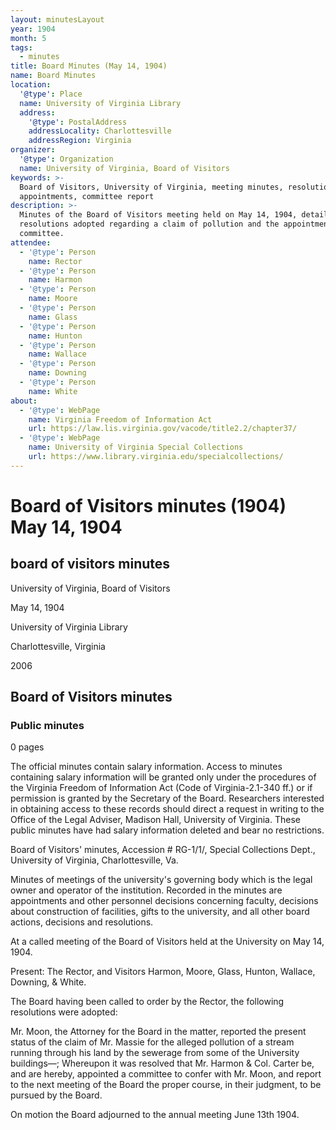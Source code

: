 ```yaml
---
layout: minutesLayout
year: 1904
month: 5
tags:
  - minutes
title: Board Minutes (May 14, 1904)
name: Board Minutes
location:
  '@type': Place
  name: University of Virginia Library
  address:
    '@type': PostalAddress
    addressLocality: Charlottesville
    addressRegion: Virginia
organizer:
  '@type': Organization
  name: University of Virginia, Board of Visitors
keywords: >-
  Board of Visitors, University of Virginia, meeting minutes, resolutions,
  appointments, committee report
description: >-
  Minutes of the Board of Visitors meeting held on May 14, 1904, detailing
  resolutions adopted regarding a claim of pollution and the appointment of a
  committee.
attendee:
  - '@type': Person
    name: Rector
  - '@type': Person
    name: Harmon
  - '@type': Person
    name: Moore
  - '@type': Person
    name: Glass
  - '@type': Person
    name: Hunton
  - '@type': Person
    name: Wallace
  - '@type': Person
    name: Downing
  - '@type': Person
    name: White
about:
  - '@type': WebPage
    name: Virginia Freedom of Information Act
    url: https://law.lis.virginia.gov/vacode/title2.2/chapter37/
  - '@type': WebPage
    name: University of Virginia Special Collections
    url: https://www.library.virginia.edu/specialcollections/
---
```


<!-- altadded -->
<!-- altadded -->

<!-- llmmeta -->



<!-- llmformatted -->

# Board of Visitors minutes (1904) May 14, 1904

## board of visitors minutes

University of Virginia, Board of Visitors

May 14, 1904

University of Virginia Library

Charlottesville, Virginia

2006

## Board of Visitors minutes

### Public minutes

0 pages

The official minutes contain salary information. Access to minutes containing salary information will be granted only under the procedures of the Virginia Freedom of Information Act (Code of Virginia-2.1-340 ff.) or if permission is granted by the Secretary of the Board. Researchers interested in obtaining access to these records should direct a request in writing to the Office of the Legal Adviser, Madison Hall, University of Virginia. These public minutes have had salary information deleted and bear no restrictions.

Board of Visitors' minutes, Accession # RG-1/1/, Special Collections Dept., University of Virginia, Charlottesville, Va.

Minutes of meetings of the university's governing body which is the legal owner and operator of the institution. Recorded in the minutes are appointments and other personnel decisions concerning faculty, decisions about construction of facilities, gifts to the university, and all other board actions, decisions and resolutions.

At a called meeting of the Board of Visitors held at the University on May 14, 1904.

Present: The Rector, and Visitors Harmon, Moore, Glass, Hunton, Wallace, Downing, & White.

The Board having been called to order by the Rector, the following resolutions were adopted:

Mr. Moon, the Attorney for the Board in the matter, reported the present status of the claim of Mr. Massie for the alleged pollution of a stream running through his land by the sewerage from some of the University buildings—; Whereupon it was resolved that Mr. Harmon & Col. Carter be, and are hereby, appointed a committee to confer with Mr. Moon, and report to the next meeting of the Board the proper course, in their judgment, to be pursued by the Board.

On motion the Board adjourned to the annual meeting June 13th 1904.
